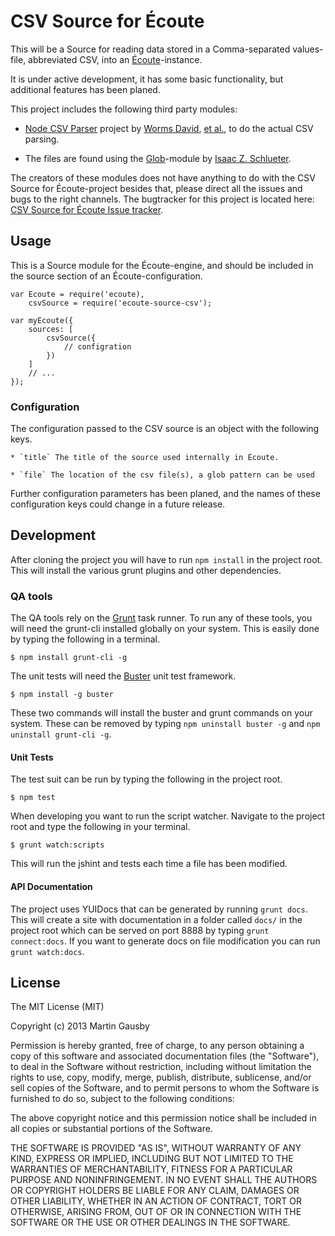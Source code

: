 CSV Source for Écoute
=====================

This will be a Source for reading data stored in a Comma-separated values-file, abbreviated CSV, into an [Écoute][ecoute-core]-instance.

[ecoute-core]: https://github.com/gausby/ecoute

It is under active development, it has some basic functionality, but additional features has been planed.

This project includes the following third party modules:

  * [Node CSV Parser][node-csv-parser] project by [Worms David][wdavidw], [et al.](https://github.com/wdavidw/node-csv-parser#contributors), to do the actual CSV parsing.

  * The files are found using the [Glob][node-glob]-module by [Isaac Z. Schlueter][isaacs].

The creators of these modules does not have anything to do with the CSV Source for Écoute-project besides that, please direct all the issues and bugs to the right channels. The bugtracker for this project is located here: [CSV Source for Écoute Issue tracker][bugtracker].

[node-csv-parser]: https://github.com/wdavidw/node-csv-parser
[wdavidw]: https://github.com/wdavidw
[node-glob]: https://github.com/isaacs/node-glob
[isaacs]: https://github.com/isaacs


## Usage
This is a Source module for the Écoute-engine, and should be included in the source section of an Écoute-configuration.

    var Ecoute = require('ecoute),
        csvSource = require('ecoute-source-csv');

    var myEcoute({
        sources: [
            csvSource({
                // configration
            })
        ]
        // ...
    });


### Configuration
The configuration passed to the CSV source is an object with the following keys.

    * `title` The title of the source used internally in Écoute.

    * `file` The location of the csv file(s), a glob pattern can be used

Further configuration parameters has been planed, and the names of these configuration keys could change in a future release.


## Development
After cloning the project you will have to run `npm install` in the project root. This will install the various grunt plugins and other dependencies.


### QA tools
The QA tools rely on the [Grunt](http://gruntjs.com) task runner. To run any of these tools, you will need the grunt-cli installed globally on your system. This is easily done by typing the following in a terminal.

    $ npm install grunt-cli -g

The unit tests will need the [Buster](http://busterjs.org/) unit test framework.

    $ npm install -g buster

These two commands will install the buster and grunt commands on your system. These can be removed by typing `npm uninstall buster -g` and `npm uninstall grunt-cli -g`.


#### Unit Tests
The test suit can be run by typing the following in the project root.

    $ npm test

When developing you want to run the script watcher. Navigate to the project root and type the following in your terminal.

    $ grunt watch:scripts

This will run the jshint and tests each time a file has been modified.


#### API Documentation
The project uses YUIDocs that can be generated by running `grunt docs`. This will create a site with documentation in a folder called `docs/` in the project root which can be served on port 8888 by typing `grunt connect:docs`. If you want to generate docs on file modification you can run `grunt watch:docs`.


## License
The MIT License (MIT)

Copyright (c) 2013 Martin Gausby

Permission is hereby granted, free of charge, to any person obtaining a copy of this software and associated documentation files (the "Software"), to deal in the Software without restriction, including without limitation the rights to use, copy, modify, merge, publish, distribute, sublicense, and/or sell copies of the Software, and to permit persons to whom the Software is furnished to do so, subject to the following conditions:

The above copyright notice and this permission notice shall be included in all copies or substantial portions of the Software.

THE SOFTWARE IS PROVIDED "AS IS", WITHOUT WARRANTY OF ANY KIND, EXPRESS OR IMPLIED, INCLUDING BUT NOT LIMITED TO THE WARRANTIES OF MERCHANTABILITY, FITNESS FOR A PARTICULAR PURPOSE AND NONINFRINGEMENT. IN NO EVENT SHALL THE AUTHORS OR COPYRIGHT HOLDERS BE LIABLE FOR ANY CLAIM, DAMAGES OR OTHER LIABILITY, WHETHER IN AN ACTION OF CONTRACT, TORT OR OTHERWISE, ARISING FROM, OUT OF OR IN CONNECTION WITH THE SOFTWARE OR THE USE OR OTHER DEALINGS IN THE SOFTWARE.

[bugtracker]: https://github.com/gausby/ecoute-source-csv/issues
